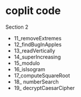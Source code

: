# coplit code 


Section 2
- 11_removeExtremes
- 12_findBugInApples
- 13_readVertically
- 14_superIncreasing
- 15_modulo
- 16_isIsogram
- 17_computeSquareRoot
- 18_ numberSearch
- 19_ decryptCaesarCipher
